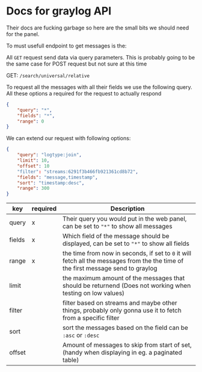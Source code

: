 # Docs for graylog API

Their docs are fucking garbage so here are the small bits we should need for the panel.

To must usefull endpoint to get messages is the: 

All `GET` request send data via query parameters. This is probably going to be the same case for POST request but not sure at this time


GET: `/search/universal/relative`

To request all the messages with all their fields we use the following query. All these options a required for the request to actually respond
```json
{
    "query": "*",
    "fields": "*",
    "range": 0
}
```

We can extend our request with following options:
```json
{
    "query": "logtype:join",
    "limit": 10,
    "offset": 10
    "filter": "streams:6291f3b466fb921361cd8b72",
    "fields": "message,timestamp",
    "sort": "timestamp:desc",
    "range": 300
}
```

| key |required| Description |
|-----|--------|-------------|
| query | x | Their query you would put in the web panel, can be set to `"*"` to show all messages |
| fields | x | Which field of the message should be displayed, can be set to `"*"` to show all fields|
| range | x | the time from now in seconds, if set to `0` it will fetch all the messages from the the time of the first message send to graylog |
| limit |  | the maximum amount of the messages that should be returnend (Does not working when testing on low values) |
| filter |  | filter based on streams and maybe other things, probably only gonna use it to fetch from a specific filter |
| sort |  | sort the messages based on the field can be `:asc` or `:desc`
| offset |  | Amount of messages to skip from start of set, (handy when displaying in eg. a paginated table) |
